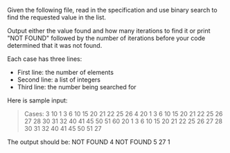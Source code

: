 Given the following file, read in the specification and use binary search to find the requested value in the list.

Output either the value found and how many iterations to find it or print "NOT FOUND" followed by the number of iterations before your code determined that it was not found.

Each case has three lines:
* First line: the number of elements
* Second line: a list of integers
* Third line: the number being searched for

Here is sample input:
>Cases: 3
10
1 3 6 10 15 20 21 22 25 26
4
20
1 3 6 10 15 20 21 22 25 26 27 28 30 31 32 40 41 45 50 51
60
20
1 3 6 10 15 20 21 22 25 26 27 28 30 31 32 40 41 45 50 51
27

The output should be:
NOT FOUND 4
NOT FOUND 5
27 1